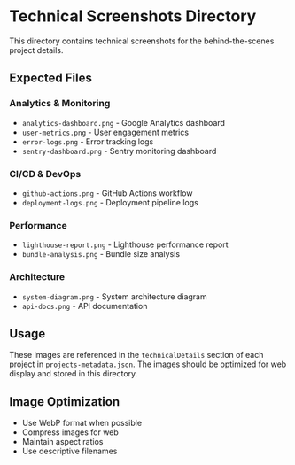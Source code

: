 # Technical Screenshots Directory

This directory contains technical screenshots for the behind-the-scenes project details.

## Expected Files

### Analytics & Monitoring
- `analytics-dashboard.png` - Google Analytics dashboard
- `user-metrics.png` - User engagement metrics
- `error-logs.png` - Error tracking logs
- `sentry-dashboard.png` - Sentry monitoring dashboard

### CI/CD & DevOps
- `github-actions.png` - GitHub Actions workflow
- `deployment-logs.png` - Deployment pipeline logs

### Performance
- `lighthouse-report.png` - Lighthouse performance report
- `bundle-analysis.png` - Bundle size analysis

### Architecture
- `system-diagram.png` - System architecture diagram
- `api-docs.png` - API documentation

## Usage

These images are referenced in the `technicalDetails` section of each project in `projects-metadata.json`. The images should be optimized for web display and stored in this directory.

## Image Optimization

- Use WebP format when possible
- Compress images for web
- Maintain aspect ratios
- Use descriptive filenames
